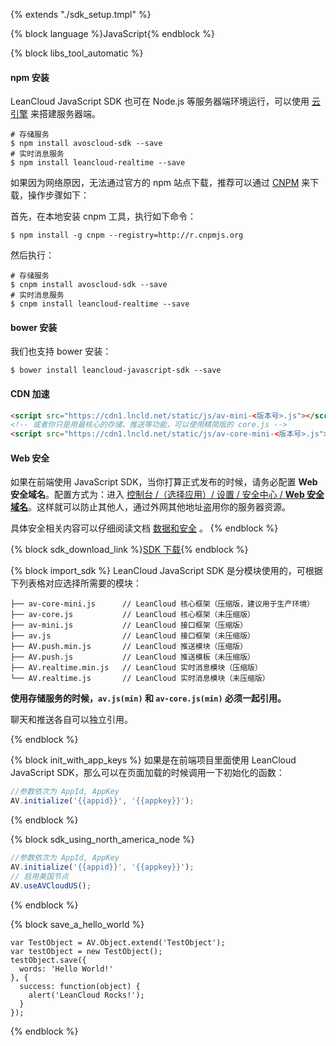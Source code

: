 {% extends "./sdk_setup.tmpl" %}

{% block language %}JavaScript{% endblock %} 

{% block libs_tool_automatic %}

#### npm 安装

LeanCloud JavaScript SDK 也可在 Node.js 等服务器端环境运行，可以使用 [云引擎](https://leancloud.cn/docs/leanengine_guide-node.html) 来搭建服务器端。

```
# 存储服务
$ npm install avoscloud-sdk --save
# 实时消息服务
$ npm install leancloud-realtime --save
```
如果因为网络原因，无法通过官方的 npm 站点下载，推荐可以通过 [CNPM](https://cnpmjs.org/) 来下载，操作步骤如下：

首先，在本地安装 cnpm 工具，执行如下命令：

```
$ npm install -g cnpm --registry=http://r.cnpmjs.org
```

然后执行：

```
# 存储服务
$ cnpm install avoscloud-sdk --save
# 实时消息服务
$ cnpm install leancloud-realtime --save
```

#### bower 安装

我们也支持 bower 安装：

```
$ bower install leancloud-javascript-sdk --save
```

#### CDN 加速

```html
<script src="https://cdn1.lncld.net/static/js/av-mini-<版本号>.js"></script>
<!-- 或者你只是用最核心的存储、推送等功能，可以使用精简版的 core.js -->
<script src="https://cdn1.lncld.net/static/js/av-core-mini-<版本号>.js"></script>
```

#### Web 安全

如果在前端使用 JavaScript SDK，当你打算正式发布的时候，请务必配置 **Web 安全域名**。配置方式为：进入 [控制台 /（选择应用）/ 设置 / 安全中心 / **Web 安全域名**](/app.html?appid={{appid}}}#/security)。这样就可以防止其他人，通过外网其他地址盗用你的服务器资源。

具体安全相关内容可以仔细阅读文档 [数据和安全](data_security.html) 。
{% endblock %}

{% block sdk_download_link %}[SDK 下载](sdk_down.html){% endblock %}

{% block import_sdk %}
LeanCloud JavaScript SDK 是分模块使用的，可根据下列表格对应选择所需要的模块：

```
├── av-core-mini.js      // LeanCloud 核心框架（压缩版，建议用于生产环境）
├── av-core.js           // LeanCloud 核心框架（未压缩版）
├── av-mini.js           // LeanCloud 接口框架（压缩版）
├── av.js                // LeanCloud 接口框架（未压缩版）
├── AV.push.min.js       // LeanCloud 推送模块（压缩版）
├── AV.push.js           // LeanCloud 推送模板（未压缩版）
├── AV.realtime.min.js   // LeanCloud 实时消息模块（压缩版）
└── AV.realtime.js       // LeanCloud 实时消息模块（未压缩版）
```

**使用存储服务的时候，`av.js(min)` 和 `av-core.js(min)`  必须一起引用。**

聊天和推送各自可以独立引用。

{% endblock %}

{% block init_with_app_keys %}
如果是在前端项目里面使用 LeanCloud JavaScript SDK，那么可以在页面加载的时候调用一下初始化的函数：

```javascript
//参数依次为 AppId, AppKey
AV.initialize('{{appid}}', '{{appkey}}');
```

{% endblock %}

{% block sdk_using_north_america_node %}
```javascript
//参数依次为 AppId, AppKey
AV.initialize('{{appid}}', '{{appkey}}');
// 启用美国节点
AV.useAVCloudUS();
```
{% endblock %}


{% block save_a_hello_world %}
```
var TestObject = AV.Object.extend('TestObject');
var testObject = new TestObject();
testObject.save({
  words: 'Hello World!'
}, {
  success: function(object) {
    alert('LeanCloud Rocks!');
  }
});
```
{% endblock %}
